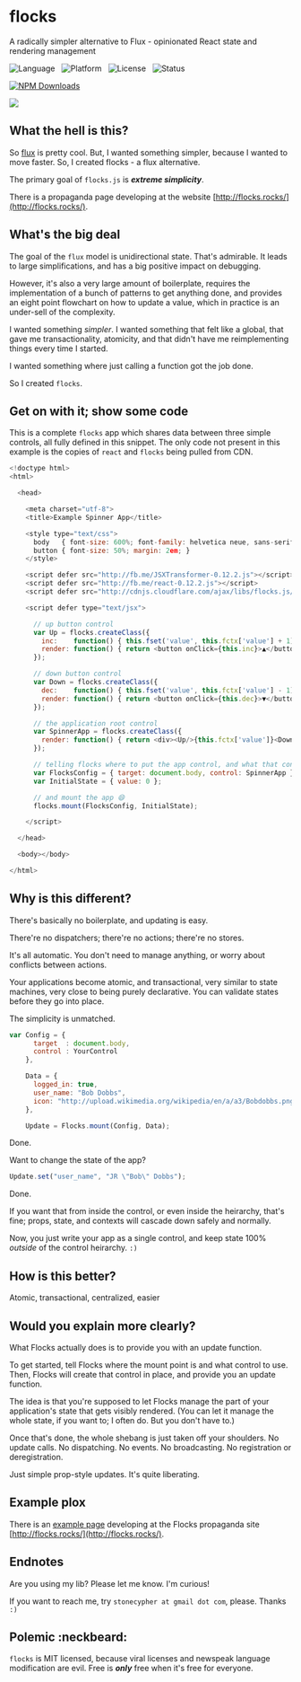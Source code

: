 flocks
======

A radically simpler alternative to Flux - opinionated React state and rendering management

![Language](http://img.shields.io/badge/Language-Javascript/JSX-000000.svg) &nbsp;
![Platform](http://img.shields.io/badge/Platform-Node-000000.svg) &nbsp;
![License](http://img.shields.io/badge/License-MIT-000055.svg) &nbsp;
![Status](http://img.shields.io/travis/StoneCypher/flocks.js.svg)

[![NPM Downloads](http://img.shields.io/npm/dm/flocks.js.svg)](https://npmjs.org/package/flocks.js)

![](https://nodei.co/npm/flocks.js.png?stars=true&downloads=true)





What the hell is this?
-----------------

So [flux](http://facebook.github.io/flux/) is pretty cool.  But, I wanted
something simpler, because I wanted to move faster.  So, I created flocks - a
flux alternative.

The primary goal of `flocks.js` is ***extreme simplicity***.

There is a propaganda page developing at the website [http://flocks.rocks/](http://flocks.rocks/).



What's the big deal
-------------------

The goal of the `flux` model is unidirectional state.  That's admirable.  It
leads to large simplifications, and has a big positive impact on debugging.

However, it's also a very large amount of boilerplate, requires the implementation
of a bunch of patterns to get anything done, and provides an eight point flowchart
on how to update a value, which in practice is an under-sell of the complexity.

I wanted something *simpler*.  I wanted something that felt like a global, that
gave me transactionality, atomicity, and that didn't have me reimplementing things
every time I started.

I wanted something where just calling a function got the job done.

So I created `flocks`.



Get on with it; show some code
------------------------------

This is a complete `flocks` app which shares data between three simple controls,
all fully defined in this snippet.  The only code not present in this example
is the copies of `react` and `flocks` being pulled from CDN.

```javascript
<!doctype html>
<html>

  <head>

    <meta charset="utf-8">
    <title>Example Spinner App</title>

    <style type="text/css">
      body   { font-size: 600%; font-family: helvetica neue, sans-serif; }
      button { font-size: 50%; margin: 2em; }
    </style>

    <script defer src="http://fb.me/JSXTransformer-0.12.2.js"></script>
    <script defer src="http://fb.me/react-0.12.2.js"></script>
    <script defer src="http://cdnjs.cloudflare.com/ajax/libs/flocks.js/0.15.1/flocks.js"></script>

    <script defer type="text/jsx">

      // up button control
      var Up = flocks.createClass({
        inc:    function() { this.fset('value', this.fctx['value'] + 1) },
        render: function() { return <button onClick={this.inc}>▲</button>; }
      });

      // down button control
      var Down = flocks.createClass({
        dec:    function() { this.fset('value', this.fctx['value'] - 1) },
        render: function() { return <button onClick={this.dec}>▼</button>; }
      });

      // the application root control
      var SpinnerApp = flocks.createClass({
        render: function() { return <div><Up/>{this.fctx['value']}<Down/></div>; }
      });

      // telling flocks where to put the app control, and what that control is
      var FlocksConfig = { target: document.body, control: SpinnerApp };
      var InitialState = { value: 0 };

      // and mount the app 😄
      flocks.mount(FlocksConfig, InitialState);

    </script>

  </head>

  <body></body>

</html>
```



Why is this different?
----------------------

There's basically no boilerplate, and updating is easy.

There're no dispatchers; there're no actions; there're no stores.

It's all automatic.  You don't need to manage anything, or worry about conflicts
between actions.

Your applications become atomic, and transactional, very similar to state
machines, very close to being purely declarative.  You can validate states
before they go into place.

The simplicity is unmatched.

```javascript
var Config = {
      target  : document.body,
      control : YourControl
    },

    Data = {
      logged_in: true,
      user_name: "Bob Dobbs",
      icon: "http://upload.wikimedia.org/wikipedia/en/a/a3/Bobdobbs.png"
    },

    Update = Flocks.mount(Config, Data);
```

Done.

Want to change the state of the app?

```javascript
Update.set("user_name", "JR \"Bob\" Dobbs");
```

Done.

If you want that from inside the control, or even inside the heirarchy, that's fine; props, state, and contexts will cascade down safely and normally.

Now, you just write your app as a single control, and keep state 100% *outside* of the control heirarchy.  `:)`





How is this better?
-------------------

Atomic, transactional, centralized, easier





Would you explain more clearly?
-------------------------------

What Flocks actually does is to provide you with an update function.

To get started, tell Flocks where the mount point is and what control to use.  Then, Flocks will create that control in place, and provide you an update function.

The idea is that you're supposed to let Flocks manage the part of your application's state that gets visibly rendered.  (You can let it manage the whole state, if you want to; I often do.  But you don't have to.)

Once that's done, the whole shebang is just taken off your shoulders.  No update calls.  No dispatching.  No events.  No broadcasting.  No registration or deregistration.

Just simple prop-style updates.  It's quite liberating.





Example plox
------------

There is an [example page](http://www.flocks.rocks/flocks_examples.html)
developing at the Flocks propaganda site [http://flocks.rocks/](http://flocks.rocks/).





Endnotes
--------

Are you using my lib?  Please let me know.  I'm curious!

If you want to reach me, try `stonecypher at gmail dot com`, please.  Thanks `:)`



Polemic :neckbeard:
-------------------

`flocks` is MIT licensed, because viral licenses and newspeak language
modification are evil.  Free is ***only*** free when it's free for everyone.
